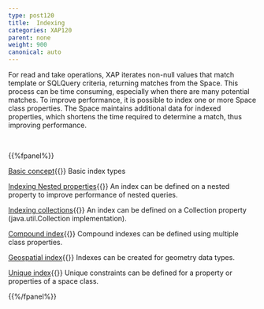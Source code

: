 ```yaml
---
type: post120
title:  Indexing
categories: XAP120
parent: none
weight: 900
canonical: auto
---
```






For read and take operations, XAP iterates non-null values that match template or SQLQuery criteria, returning matches from the Space. This process can be time consuming, especially when there are many potential matches. To improve performance, it is possible to index one or more Space class properties. The Space maintains additional data for indexed properties, which shortens the time required to determine a match, thus improving performance.


<br>


{{%fpanel%}}

[Basic concept](./indexing.html){{<wbr>}}
Basic index types

[Indexing Nested properties](./indexing-nested-properties.html){{<wbr>}}
An index can be defined on a nested property to improve performance of nested queries.

[Indexing collections](./indexing-collections.html){{<wbr>}}
An index can be defined on a Collection property (java.util.Collection implementation).

[Compound index](./indexing-compound.html){{<wbr>}}
Compound indexes can be defined using multiple class properties.

[Geospatial index](./indexing-geospatial.html){{<wbr>}}
Indexes can be created for geometry data types.
 

[Unique index](./indexing-unique.html){{<wbr>}}
Unique constraints can be defined for a property or properties of a space class.

 

{{%/fpanel%}}

